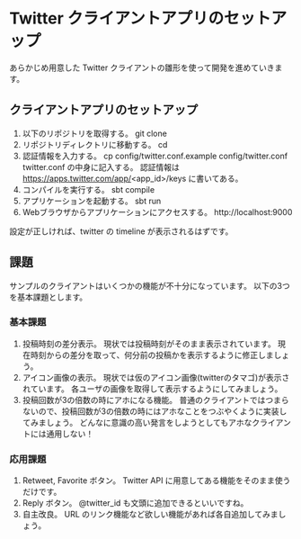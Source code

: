 # Twitter クライアントアプリのセットアップ

あらかじめ用意した Twitter クライアントの雛形を使って開発を進めていきます。

## クライアントアプリのセットアップ

1. 以下のリポジトリを取得する。
git clone <repo>
2. リポジトリディレクトリに移動する。
cd <repo>
3. 認証情報を入力する。
cp config/twitter.conf.example config/twitter.conf
twitter.conf の中身に記入する。
認証情報は https://apps.twitter.com/app/<app_id>/keys に書いてある。
4. コンパイルを実行する。
sbt compile
5. アプリケーションを起動する。
sbt run
6. Webブラウザからアプリケーションにアクセスする。
http://localhost:9000

設定が正しければ、twitter の timeline が表示されるはずです。

## 課題

サンプルのクライアントはいくつかの機能が不十分になっています。
以下の3つを基本課題とします。

### 基本課題

1. 投稿時刻の差分表示。
現状では投稿時刻がそのまま表示されています。
現在時刻からの差分を取って、何分前の投稿かを表示するように修正しましょう。
2. アイコン画像の表示。
現状では仮のアイコン画像(twitterのタマゴ)が表示されています。
各ユーザの画像を取得して表示するようにしてみましょう。
3. 投稿回数が3の倍数の時にアホになる機能。
普通のクライアントではつまらないので、投稿回数が3の倍数の時にはアホなことをつぶやくように実装してみましょう。
どんなに意識の高い発言をしようとしてもアホなクライアントには通用しない！

### 応用課題

1. Retweet, Favorite ボタン。
Twitter API に用意してある機能をそのまま使うだけです。
2. Reply ボタン。
@twitter_id も文頭に追加できるといいですね。
3. 自主改良。
URL のリンク機能など欲しい機能があれば各自追加してみましょう。
